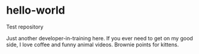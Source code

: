 # hello-world
Test repository

Just another developer-in-training here. 
If you ever need to get on my good side, I love coffee and funny animal videos. Brownie points for kittens.
